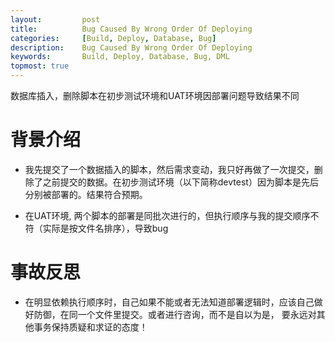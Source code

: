 ```yaml
---
layout:     	post
title:      	Bug Caused By Wrong Order Of Deploying 
categories: 	[Build, Deploy, Database, Bug]
description:   	Bug Caused By Wrong Order Of Deploying
keywords: 		Build, Deploy, Database, Bug, DML
topmost: true
---
```


数据库插入，删除脚本在初步测试环境和UAT环境因部署问题导致结果不同

# 背景介绍

- 我先提交了一个数据插入的脚本，然后需求变动，我只好再做了一次提交，删除了之前提交的数据。在初步测试环境（以下简称devtest）因为脚本是先后分别被部署的。结果符合预期。

- 在UAT环境, 两个脚本的部署是同批次进行的，但执行顺序与我的提交顺序不符（实际是按文件名排序），导致bug

# 事故反思

- 在明显依赖执行顺序时，自己如果不能或者无法知道部署逻辑时，应该自己做好防御，在同一个文件里提交。或者进行咨询，而不是自以为是， 要永远对其他事务保持质疑和求证的态度！